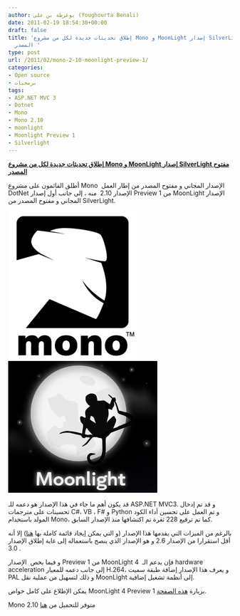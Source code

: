 ```yaml
---
author: يوغرطة بن علي (Youghourta Benali)
date: 2011-02-19 18:54:30+00:00
draft: false
title: 'إطلاق تحديثات جديدة لكل من مشروع Mono و MoonLight إصدار SilverLight مفتوح
  المصدر '
type: post
url: /2011/02/mono-2-10-moonlight-preview-1/
categories:
- Open source
- برمجيات
tags:
- ASP.NET MVC 3
- Dotnet
- Mono
- Mono 2.10
- moonlight
- Moonlight Preview 1
- Silverlight
---
```


**[إطلاق تحديثات جديدة لكل من مشروع Mono و MoonLight إصدار SilverLight مفتوح المصدر](https://www.it-scoop.com/2011/02/mono-2-10-moonlight-preview-1/)**




أطلق القائمون على مشروع Mono  الإصدار المجاني و مفتوح المصدر من إطار العمل DotNet الإصدار 2.10  منه ، إلى جانب أول إصدار Preview 1 من MoonLight الإصدار المجاني و مفتوح المصدر من SilverLight.







[![](Mono-logo.gif)
](https://www.it-scoop.com/2011/02/mono-2-10-moonlight-preview-1/)[![](moonlight-logo.JPG)
](https://www.it-scoop.com/2011/02/mono-2-10-moonlight-preview-1/)


قد يكون أهم ما جاء في هذا الإصدار هو دعمه للـ ASP.NET MVC3. و قد تم إدخال تحسينات على مترجمات C#، VB ، F# و Python و تم العمل على تحسين أداء الكود المولد باستخدام Mono، كما تم ترقيع 228 ثغرة تم اكتشافها منذ الإصدار السابق.

بالرغم من الميزات التي يقدمها هذا الإصدار (و التي يمكن إيجاد قائمة كاملة بها [هنا](http://www.mono-project.com/Release_Notes_Mono_2.10)) إلا أنه أقل استقرارا من الإصدار 2.6 و هو الإصدار الذي ينصح باستعماله إلى غاية إطلاق الإصدار 3.0 .

و فيما يخص  الإصدار Preview 1 من MoonLight 4  فإن يدعم الـ hardware acceleration إلى جانب دعمه للمعيار H.264، و يعرف هذا الإصدار إضافة طبقة سميت PAL و ذلك لتسهيل من عملية نقل MoonLight إلى أنظمة تشغيل إضافية.

يمكن الإطلاع على كامل خواص MoonLight 4 Preview 1 بزيارة [هذه الصفحة](http://www.mono-project.com/Release_Notes_Moonlight4_Preview).

Mono 2.10 متوفر للتحميل من [هنا](http://www.go-mono.com/mono-downloads/download.html)
